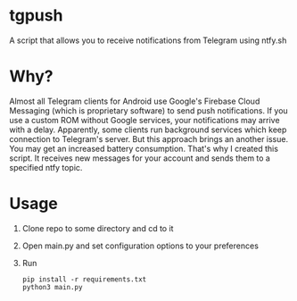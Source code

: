 # tgpush

A script that allows you to receive notifications from Telegram using ntfy.sh

# Why?

Almost all Telegram clients for Android use Google's Firebase Cloud Messaging (which is proprietary software) to send push notifications.  If you use a custom ROM without Google services, your notifications may arrive with a delay. Apparently, some clients run background services which keep connection to Telegram's server. But this approach brings an another issue. You may get an increased battery consumption. That's why I created this script. It receives new messages for your account and sends them to a specified ntfy topic. 

# Usage

1. Clone repo to some directory and cd to it

2. Open main.py and set configuration options to your preferences

3. Run 
   
   ```shell
   pip install -r requirements.txt
   python3 main.py
   ```

# 
